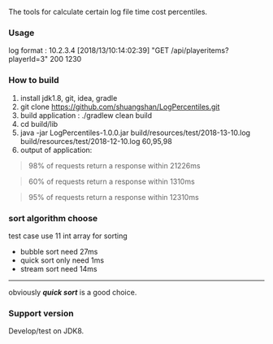 The tools for calculate certain log file time cost percentiles.

### Usage
log format :
10.2.3.4 [2018/13/10:14:02:39] "GET /api/playeritems?playerId=3" 200 1230
### How to build
1. install jdk1.8, git, idea, gradle
2. git clone https://github.com/shuangshan/LogPercentiles.git
3. build application : ./gradlew clean build
4. cd build/lib
5. java -jar LogPercentiles-1.0.0.jar build/resources/test/2018-13-10.log build/resources/test/2018-12-10.log 60,95,98
6. output of application:
>98% of requests return a response within 21226ms

>60% of requests return a response within 1310ms

>95% of requests return a response within 12310ms


### sort algorithm choose
test case use 11 int array for sorting
* bubble sort need 27ms 
* quick sort only need 1ms 
* stream sort need 14ms
-----------------
obviously ***quick sort*** is a good choice.

### Support version
Develop/test on JDK8.
